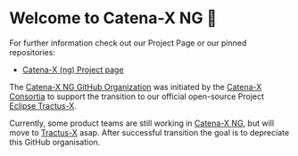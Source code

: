 # Welcome to Catena-X NG 🙌

For further information check out our Project Page or our pinned repositories:
- [Catena-X (ng) Project page](https://catenax-ng.github.io/)

The [Catena-X NG GitHub Organization](https://github.com/catenax-ng) was initiated by the [Catena-X Consortia](https://catena-x.net/de/) to support the transition to our official open-source Project [Eclipse Tractus-X](https://projects.eclipse.org/projects/automotive.tractusx).

Currently, some product teams are still working in [Catena-X NG](https://github.com/catenax-ng), but will move to [Tractus-X](https://github.com/eclipse-tractusx) asap. After successful transition the goal is to depreciate this GitHub organisation.